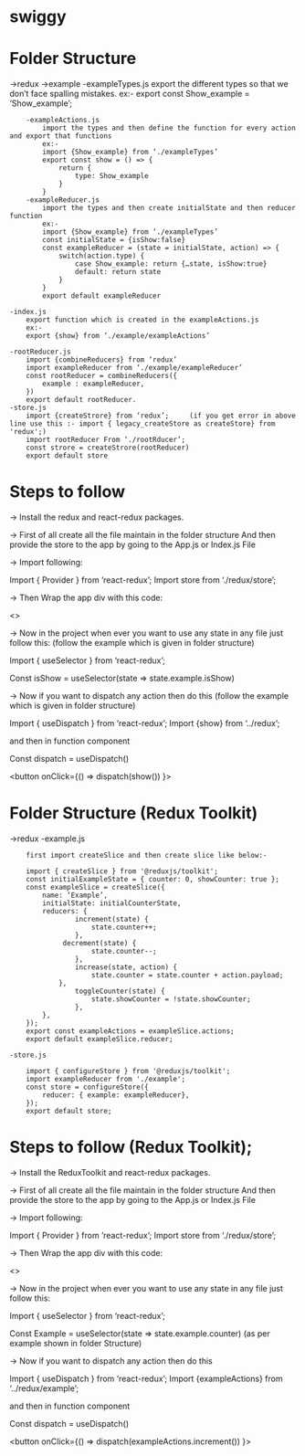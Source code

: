 # swiggy

# Folder Structure

->redux
	->example
		-exampleTypes.js
			export the different types so that we don’t face spalling mistakes.
			ex:-
			export const Show_example = ‘Show_example’;

		-exampleActions.js
			import the types and then define the function for every action and export that functions
			ex:-
			import {Show_example} from ‘./exampleTypes’
			export const show = () => {
				return {
					type: Show_example
				}
			}
		-exampleReducer.js
			import the types and then create initialState and then reducer function
			ex:-
			import {Show_example} from ‘./exampleTypes’
			const initialState = {isShow:false}
			const exampleReducer = (state = initialState, action) => {
				switch(action.type) {
					case Show_example: return {…state, isShow:true}
					default: return state
				}
			}
			export default exampleReducer

	-index.js
		export function which is created in the exampleActions.js
		ex:-
		export {show} from ‘./example/exampleActions’

	-rootReducer.js
		import {combineReducers} from ‘redux’
		import exampleReducer from ‘./example/exampleReducer’ 
		const rootReducer = combineReducers({
			example : exampleReducer,
		})
		export default rootReducer.
	-store.js
		import {createStrore} from ‘redux’;		(if you get error in above line use this :- import { legacy_createStore as createStore} from 'redux';)
		import rootReducer From ‘./rootRducer’;
		const strore = createStrore(rootReducer)
		export default store 
    
   # Steps to follow

-> Install the redux and react-redux packages.

-> First of all create all the file maintain in the folder structure
And then provide the store to the app by going to the App.js or Index.js File

-> Import following:

Import { Provider } from ’react-redux’;
Import store from ‘./redux/store’;

-> Then Wrap the app div with this code:

<Provider store={store}>
	<>
</ Provider>

-> Now in the project when ever you want to use any state in any file just follow this: (follow the example which is given in folder structure)

Import { useSelector } from ‘react-redux’;

Const isShow = useSelector(state => state.example.isShow)

-> Now if you want to dispatch any action then do this (follow the example which is given in folder structure)

Import { useDispatch } from ‘react-redux’;
Import {show} from ‘../redux’;  

and then in function component 

Const dispatch = useDispatch()

<button onClick={() => dispatch(show()) }></button>
  
  
  
  
  
  
  
  # Folder Structure (Redux Toolkit)

->redux
	-example.js

		first import createSlice and then create slice like below:-

		import { createSlice } from '@reduxjs/toolkit';
		const initialExampleState = { counter: 0, showCounter: true };
		const exampleSlice = createSlice({
  			name: ‘Example’,
  			initialState: initialCounterState,
  			reducers: {
    				increment(state) {
      					state.counter++;
    				},
   				 decrement(state) {
    					state.counter--;
    				},
    				increase(state, action) {
      					state.counter = state.counter + action.payload;
   				},
    				toggleCounter(state) {
      					state.showCounter = !state.showCounter;
    				},
  			},
		});
		export const exampleActions = exampleSlice.actions;
		export default exampleSlice.reducer;

	-store.js

		import { configureStore } from '@reduxjs/toolkit';
		import exampleReducer from './example';
		const store = configureStore({
  			reducer: { example: exampleReducer},
		});
		export default store; 
  
 # Steps to follow (Redux Toolkit);

-> Install the ReduxToolkit and react-redux packages.

-> First of all create all the file maintain in the folder structure
And then provide the store to the app by going to the App.js or Index.js File

-> Import following:

Import { Provider } from ’react-redux’;
Import store from ‘./redux/store’;

-> Then Wrap the app div with this code:

<Provider store={store}>
	<>
</ Provider>

-> Now in the project when ever you want to use any state in any file just follow this:

Import { useSelector } from ‘react-redux’;

Const Example = useSelector(state => state.example.counter) (as per example shown in folder Structure)

-> Now if you want to dispatch any action then do this

Import { useDispatch } from ‘react-redux’;
Import {exampleActions} from ‘../redux/example’;

and then in function component 

Const dispatch = useDispatch()

<button onClick={() => dispatch(exampleActions.increment()) }></button>
